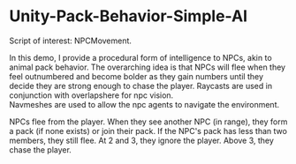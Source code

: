 # Unity-Pack-Behavior-Simple-AI
 Script of interest: NPCMovement.

 In this demo, I provide a procedural form of intelligence to NPCs, akin to animal pack behavior. The overarching idea is that NPCs will flee when they feel outnumbered and become bolder as they gain numbers until they decide they are strong enough to chase the player.
 Raycasts are used in conjunction with overlapshere for npc vision.  
 Navmeshes are used to allow the npc agents to navigate the environment.

 NPCs flee from the player. When they see another NPC (in range), they form a pack (if none exists) or join their pack. 
 If the NPC's pack has less than two members, they still flee. 
 At 2 and 3, they ignore the player. 
 Above 3, they chase the player. 
 
 
